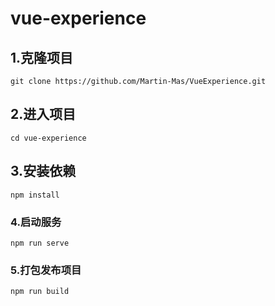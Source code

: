# vue-experience

## 1.克隆项目
```
git clone https://github.com/Martin-Mas/VueExperience.git
```

## 2.进入项目
```
cd vue-experience
```

## 3.安装依赖
```
npm install
```

### 4.启动服务
```
npm run serve
```

### 5.打包发布项目
```
npm run build
```
